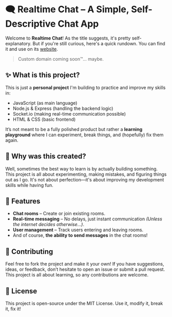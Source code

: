 # 🗨️ Realtime Chat – A Simple, Self-Descriptive Chat App
Welcome to **Realtime Chat**! As the title suggests, it's pretty self-explanatory. But if you're still curious, here's a quick rundown.
You can find it and use on its [website](https://realtime-chat-by-luxiopppp-6b65d680cd47.herokuapp.com).
> Custom domain coming soon™… maybe.

## ✨ What is this project?
This is just a **personal project** I'm building to practice and improve my skills in:

- JavaScript (as main language)
- Node.js & Express (handling the backend logic)
- Socket.io (making real-time communication possible)
- HTML & CSS (basic frontend)

It’s not meant to be a fully polished product but rather a **learning playground** where I can experiment, break things, and (hopefully) fix them again.

## 🤔 Why was this created?
Well, sometimes the best way to learn is by actually building something. This project is all about experimenting, making mistakes, and figuring things out as I go. It's not about perfection—it's about improving my development skills while having fun.

## 🚀 Features
- **Chat rooms** – Create or join existing rooms.
- **Real-time messaging** – No delays, just instant communication *(Unless the internet decides otherwise...)*.
- **User management** – Track users entering and leaving rooms.
- And of course, **the ability to send messages** in the chat rooms!

## 🤝 Contributing
Feel free to fork the project and make it your own! If you have suggestions, ideas, or feedback, don’t hesitate to open an issue or submit a pull request. This project is all about learning, so any contributions are welcome.

## 📜 License
This project is open-source under the MIT License. Use it, modify it, break it, fix it!
